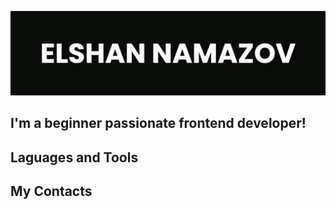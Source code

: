 ![Header](https://github.com/elshanamazov/elshanamazov/blob/main/assets/banner-git.jpg)

## I'm a beginner passionate frontend developer!

## Laguages and Tools

## My Contacts
